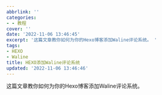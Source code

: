 ```yaml
---
abbrlink: ''
categories:
- - 教程
cover: ''
date: '2022-11-06 13:46:45'
excerpt: '这篇文章教你如何为你的Hexo博客添加Waline评论系统。 '
tags:
- HEXO
- Waline
title: HEXO添加Waline评论系统
updated: '2022-11-06 13:46:46'
---
```

这篇文章教你如何为你的Hexo博客添加Waline评论系统。

